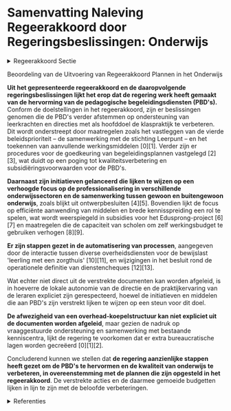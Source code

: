 # Samenvatting Naleving Regeerakkoord door Regeringsbeslissingen: Onderwijs

<details>
        <summary>Regeerakkoord Sectie </summary>
        <p>1.2.4 Pedagogische begeleidingsdiensten De pedagogische begeleidingsdiensten worden hervormd, zodat ze effectiever en efficiënter hun kerntaken kunnen opnemen waarbij leerkrachten en directies hun werking effectief als ondersteuning en hulp ervaren om de dagelijkse klaspraktijk te realiseren. Ze werken bijgevolg met respect voor de lokale autonomie van de directie en de praktijkervaring van de leraren. Ze werken vraaggestuurd in de klas en in de school. Scholen die ondermaats presteren, dienen zich te laten begeleiden. Ten behoeve van een efficiënte aanwending van de middelen en ten behoeve van brede kennisspreiding, werken ze net- en koepel-overschrijdend samen zonder hiervoor een overhead-koepelstructuur uit te bouwen. Dat vraagt een herziening van het kwali-teitsdecreet. De diensten moeten ervoor zorgen dat ze sterker met elkaar en met anderen samenwerken. Begeleidings-diensten stemmen hun methodieken af op wat de leerkracht in de klas nodig en nuttig acht. De aanwezigheid op de klasvloer en de mate waarin leerkrachten aangeven dat begeleiding tegemoetkomt aan hun noden, vormt een subsidiëringsvoorwaarde voor de pedagogische begeleidingsdiensten. De decretale opdrachten worden daartoe bijgestuurd. </p>
        </details> 

Beoordeling van de Uitvoering van Regeerakkoord Plannen in het Onderwijs

**Uit het gepresenteerde regeerakkoord en de daaropvolgende regeringsbeslissingen lijkt het erop dat de regering werk heeft gemaakt van de hervorming van de pedagogische begeleidingsdiensten (PBD's).** Conform de doelstellingen in het regeerakkoord, zijn er beslissingen genomen die de PBD's verder afstemmen op ondersteuning van leerkrachten en directies met als hoofddoel de klaspraktijk te verbeteren. Dit wordt onderstreept door maatregelen zoals het vastleggen van de vierde beleidsprioriteit – de samenwerking met de stichting Leerpunt – en het toekennen van aanvullende werkingsmiddelen \[0\]\[1\]. Verder zijn er procedures voor de goedkeuring van begeleidingsplannen vastgelegd \[2\]\[3\], wat duidt op een poging tot kwaliteitsverbetering en subsidiëringsvoorwaarden voor de PBD's.

**Daarnaast zijn initiatieven gelanceerd die lijken te wijzen op een verhoogde focus op de professionalisering in verschillende onderwijssectoren en de samenwerking tussen gewoon en buitengewoon onderwijs**, zoals blijkt uit ontwerpbesluiten \[4\]\[5\]. Bovendien lijkt de focus op efficiënte aanwending van middelen en brede kennisspreiding een rol te spelen, wat wordt weerspiegeld in subsidies voor het Edusprong-project \[6\]\[7\] en maatregelen die de capaciteit van scholen om zelf werkingsbudget te gebruiken verhogen \[8\]\[9\].

**Er zijn stappen gezet in de automatisering van processen**, aangegeven door de interactie tussen diverse overheidsdiensten voor de bewijslast 'leerling met een zorgthuis' \[10\]\[11\], en wijzigingen in het besluit rond de operationele definitie van dienstencheques \[12\]\[13\].

Wat echter niet direct uit de verstrekte documenten kan worden afgeleid, is in hoeverre de lokale autonomie van de directie en de praktijkervaring van de leraren expliciet zijn gerespecteerd, hoewel de initiatieven en middelen die aan PBD's zijn verstrekt lijken te wijzen op een steun voor dit doel.

**De afwezigheid van een overhead-koepelstructuur kan niet expliciet uit de documenten worden afgeleid**, maar gezien de nadruk op vraaggestuurde ondersteuning en samenwerking met bestaande kenniscentra, lijkt de regering te voorkomen dat er extra bureaucratische lagen worden gecreëerd \[0\]\[1\]\[2\].

Concluderend kunnen we stellen dat **de regering aanzienlijke stappen heeft gezet om de PBD's te hervormen en de kwaliteit van onderwijs te verbeteren, in overeenstemming met de plannen die zijn opgesteld in het regeerakkoord**. De verstrekte acties en de daarmee gemoeide budgetten lijken in lijn te zijn met de beloofde verbeteringen.

<details>
        <summary> Referenties</summary>
        **[\[0\]](https://beslissingenvlaamseregering.vlaanderen.be/?search=Pedagogische%20begeleidingsdiensten%3A%20vierde%20beleidsprioriteit%20en%20verdeling%20aanvullende%20werkingsmiddelen%20&dateOption=select&startDate=2023-03-03T09%3A00%3A00Z&endDate=2023-03-03T09%3A00%3A00Z)** : **(2023-03-03)** Pedagogische begeleidingsdiensten: vierde beleidsprioriteit en verdeling aanvullende werkingsmiddelen  

**[\[1\]](https://beslissingenvlaamseregering.vlaanderen.be/?search=Vierde%20beleidsprioriteit%20en%20verdeling%20aanvullende%20werkingsmiddelen%20pedagogische%20begeleidingsdiensten&dateOption=select&startDate=2023-01-20T09%3A00%3A00Z&endDate=2023-01-20T09%3A00%3A00Z)** : **(2023-01-20)** Vierde beleidsprioriteit en verdeling aanvullende werkingsmiddelen pedagogische begeleidingsdiensten 

**[\[2\]](https://beslissingenvlaamseregering.vlaanderen.be/?search=Goedkeuringsprocedure%20begeleidingsplannen%20en%20jaarlijkse%20rapporten%20pedagogische%20begeleidingsdiensten%20en%20permanente%20ondersteuningscellen%2C%20en%20verdeling%20werkingsmiddelen&dateOption=select&startDate=2022-02-25T09%3A00%3A00Z&endDate=2022-02-25T09%3A00%3A00Z)** : **(2022-02-25)** Goedkeuringsprocedure begeleidingsplannen en jaarlijkse rapporten pedagogische begeleidingsdiensten en permanente ondersteuningscellen, en verdeling werkingsmiddelen 

**[\[3\]](https://beslissingenvlaamseregering.vlaanderen.be/?search=Goedkeuringsprocedure%20begeleidingsplannen%20pedagogische%20begeleidingsdiensten%20en%20permanente%20ondersteuningscellen%20en%20verdeling%20werkingsmiddelen&dateOption=select&startDate=2022-01-14T09%3A00%3A00Z&endDate=2022-01-14T09%3A00%3A00Z)** : **(2022-01-14)** Goedkeuringsprocedure begeleidingsplannen pedagogische begeleidingsdiensten en permanente ondersteuningscellen en verdeling werkingsmiddelen 

**[\[4\]](https://beslissingenvlaamseregering.vlaanderen.be/?search=Decreet%20Leersteun%3A%20uitvoeringsbesluit%20bepalingen%20met%20betrekking%20tot%20de%20samenwerking%20tussen%20het%20gewoon%20en%20het%20buitengewoon%20onderwijs&dateOption=select&startDate=2022-12-16T09%3A00%3A00Z&endDate=2022-12-16T09%3A00%3A00Z)** : **(2022-12-16)** Decreet Leersteun: uitvoeringsbesluit bepalingen met betrekking tot de samenwerking tussen het gewoon en het buitengewoon onderwijs 

**[\[5\]](https://beslissingenvlaamseregering.vlaanderen.be/?search=Decreet%20Leersteun%3A%20steun%20professionalisering%20centra%20voor%20leerlingenbegeleiding%20%28CLB%E2%80%99s%29&dateOption=select&startDate=2022-12-16T09%3A00%3A00Z&endDate=2022-12-16T09%3A00%3A00Z)** : **(2022-12-16)** Decreet Leersteun: steun professionalisering centra voor leerlingenbegeleiding (CLB’s) 

**[\[6\]](https://beslissingenvlaamseregering.vlaanderen.be/?search=Plan%20Vlaamse%20Veerkracht%3A%20subsidies%20pedagogische%20begeleidingsdiensten%20voor%20Edusprong-actie%20%27Gemeenschappelijk%20vrijstellingenkader%20voor%20%28aanvullende%29%20algemene%20vorming%27&dateOption=select&startDate=2022-09-23T08%3A00%3A00Z&endDate=2022-09-23T08%3A00%3A00Z)** : **(2022-09-23)** Plan Vlaamse Veerkracht: subsidies pedagogische begeleidingsdiensten voor Edusprong-actie 'Gemeenschappelijk vrijstellingenkader voor (aanvullende) algemene vorming' 

**[\[7\]](https://beslissingenvlaamseregering.vlaanderen.be/?search=Plan%20Vlaamse%20Veerkracht%3A%20subsidie%20pedagogische%20begeleidingsdiensten%20voor%20Edusprong-actie%20%27Flexibel%20leertraject%20Examencommissie%20en%20Volwassenenonderwijs%27%20&dateOption=select&startDate=2022-12-09T09%3A00%3A00Z&endDate=2022-12-09T09%3A00%3A00Z)** : **(2022-12-09)** Plan Vlaamse Veerkracht: subsidie pedagogische begeleidingsdiensten voor Edusprong-actie 'Flexibel leertraject Examencommissie en Volwassenenonderwijs'  

**[\[8\]](https://beslissingenvlaamseregering.vlaanderen.be/?search=Decreet%20uitvoering%20dringende%20maatregelen%20herwaardering%20lerarenambt%20basis-%20en%20secundair%20onderwijs&dateOption=select&startDate=2022-03-11T09%3A00%3A00Z&endDate=2022-03-11T09%3A00%3A00Z)** : **(2022-03-11)** Decreet uitvoering dringende maatregelen herwaardering lerarenambt basis- en secundair onderwijs 

**[\[9\]](https://beslissingenvlaamseregering.vlaanderen.be/?search=Decreet%20uitvoering%20dringende%20maatregelen%20herwaardering%20lerarenambt%20basis-%20en%20secundair%20onderwijs&dateOption=select&startDate=2022-05-13T08%3A00%3A00Z&endDate=2022-05-13T08%3A00%3A00Z)** : **(2022-05-13)** Decreet uitvoering dringende maatregelen herwaardering lerarenambt basis- en secundair onderwijs 

**[\[10\]](https://beslissingenvlaamseregering.vlaanderen.be/?search=Automatisering%20bewijslast%20%27leerling%20met%20een%20zorgthuis%27%20bij%20berekening%20omkadering%20en%20werkingsbudget&dateOption=select&startDate=2023-02-10T09%3A00%3A00Z&endDate=2023-02-10T09%3A00%3A00Z)** : **(2023-02-10)** Automatisering bewijslast 'leerling met een zorgthuis' bij berekening omkadering en werkingsbudget 

**[\[11\]](https://beslissingenvlaamseregering.vlaanderen.be/?search=Automatisering%20bewijslast%20%27leerling%20met%20een%20zorgthuis%27&dateOption=select&startDate=2022-12-02T09%3A00%3A00Z&endDate=2022-12-02T09%3A00%3A00Z)** : **(2022-12-02)** Automatisering bewijslast 'leerling met een zorgthuis' 

**[\[12\]](https://beslissingenvlaamseregering.vlaanderen.be/?search=VDAB-stages%20binnen%20het%20dienstenchequestelsel%3A%20wijzigingsdecreet&dateOption=select&startDate=2022-05-06T08%3A00%3A00Z&endDate=2022-05-06T08%3A00%3A00Z)** : **(2022-05-06)** VDAB-stages binnen het dienstenchequestelsel: wijzigingsdecreet 

**[\[13\]](https://beslissingenvlaamseregering.vlaanderen.be/?search=VDAB-stages%20binnen%20het%20dienstenchequestelsel%3A%20wijzigingsdecreet&dateOption=select&startDate=2022-06-17T09%3A00%3A00Z&endDate=2022-06-17T09%3A00%3A00Z)** : **(2022-06-17)** VDAB-stages binnen het dienstenchequestelsel: wijzigingsdecreet 
        </details> 

